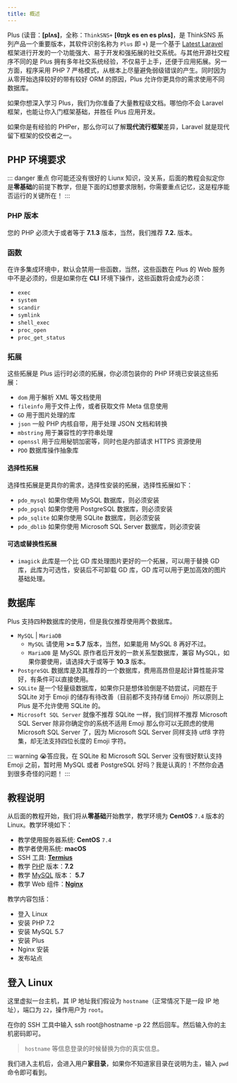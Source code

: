 ```yaml
---
title: 概述
---
```


Plus (读音：**[plʌs]**，全称：`ThinkSNS+` **[θɪŋk es en es plʌs]**，是 ThinkSNS 系列产品一个重要版本，其软件识别名称为 `Plus` 即 `+`) 是一个基于 [Latest Laravel](https://github.com/laravel/laravel) 框架进行开发的一个功能强大、易于开发和强拓展的社交系统。与其他开源社交程序不同的是 Plus 拥有多年社交系统经验，不仅易于上手，还便于应用拓展。另一方面，程序采用 PHP 7 严格模式，从根本上尽量避免弱级错误的产生。同时因为从零开始选择较好的带有较好 ORM 的原因，Plus 允许你更具你的需求使用不同数据库。

如果你想深入学习 Plus，我们为你准备了大量教程级文档。哪怕你不会 Laravel 框架，也能让你入门框架基础，并胜任 Plus 应用开发。

如果你是有经验的 PHPer，那么你可以了解**现代流行框架**差异，Laravel 就是现代留下框架的佼佼者之一。

## PHP 环境要求

::: danger 重点
你可能还没有很好的 Liunx 知识，没关系，后面的教程会拟定你是**零基础**的前提下教学，但是下面的幻想要求限制，你需要重点记忆，这是程序能否运行的关键所在！
:::

### PHP 版本

您的 PHP 必须大于或者等于 **7.1.3** 版本，当然，我们推荐 **7.2.** 版本。

### 函数

在许多集成环境中，默认会禁用一些函数，当然，这些函数在 Plus 的 Web 服务中不是必须的，但是如果你在 **CLI** 环境下操作，这些函数将会成为必须：

- `exec`
- `system`
- `scandir`
- `symlink`
- `shell_exec`
- `proc_open`
- `proc_get_status`

### 拓展

这些拓展是 Plus 运行时必须的拓展，你必须包装你的 PHP 环境已安装这些拓展：

- `dom` 用于解析 XML 等文档使用
- `fileinfo` 用于文件上传，或者获取文件 Meta 信息使用
- `GD` 用于图片处理的库
- `json` 一般 PHP 内核自带，用于处理 JSON 文档和转换
- `mbstring` 用于兼容性的字符串处理
- `openssl` 用于应用秘钥加密等，同时也是内部请求 HTTPS 资源使用
- `PDO` 数据库操作抽象库

#### 选择性拓展

选择性拓展是更具你的需求，选择性安装的拓展，选择性拓展如下：

- `pdo_mysql` 如果你使用 MySQL 数据库，则必须安装
- `pdo_pgsql` 如果你使用 PostgreSQL 数据库，则必须安装
- `pdo_sqlite` 如果你使用 SQLite 数据库，则必须安装
- `pdo_dblib` 如果你使用 Microsoft SQL Server 数据库，则必须安装

#### 可选或替换性拓展

- `imagick` 此库是一个比 GD 库处理图片更好的一个拓展，可以用于替换 GD 库，此库为可选性，安装后不可卸载 GD 库，GD 库可以用于更加高效的图片基础处理。

## 数据库

Plus 支持四种数据库的使用，但是我仅推荐使用两个数据库。

- `MySQL` | `MariaDB`
    - `MySQL` 请使用 **>= 5.7** 版本，当然，如果能用 MySQL 8 再好不过。
    - `MariaDB` 是 MySQL 原作者后开发的一款关系型数据库，兼容 MySQL，如果你要使用，请选择大于或等于 **10.3** 版本。
- `PostgreSQL` 数据库是及其推荐的一个数据库，费用高昂但是起计算性能非常好，有条件可以直接使用。
- `SQLite` 是一个轻量级数据库，如果你只是想体验倒是不妨尝试，问题在于 SQLite 对于 Emoji 的储存有待改善（目前都不支持存储 Emoji）所以原则上 Plus 是不允许使用 SQLite 的。
- `Microsoft SQL Server` 就像不推荐 SQLite 一样，我们同样不推荐 Microsoft SQL Server 除非你确定你的系统不适用 Emoji 那么你可以无顾虑的使用 Microsoft SQL Server 了，因为 Microsoft SQL Server 同样支持 utf8 字符集，却无法支持四位长度的 Emoji 字符。

::: warning
😭答应我，在 SQLite 和 Microsoft SQL Server 没有很好默认支持 Emoji 之前，暂时用 MySQL 或者 PostgreSQL 好吗？我是认真的！不然你会遇到很多奇怪的问题！
:::

## 教程说明

从后面的教程开始，我们将从**零基础**开始教学，教学环境为 **CentOS** `7.4` 版本的 Linux。教学环境如下：

- 教学使用服务器系统: **CentOS** `7.4`
- 教学者使用系统: **macOS**
- SSH 工具: [**Termius**](https://itunes.apple.com/cn/app/id549039908/)
- 教学 [PHP](http://php.net) 版本：**7.2**
- 教学 [MySQL](https://www.mysql.com/) 版本： **5.7**
- 教学 Web 组件：[**Nginx**](http://nginx.org/)

教学内容包括：

- 登入 Linux
- 安装 PHP 7.2
- 安装 MySQL 5.7
- 安装 Plus
- Nginx 安装
- 发布站点

## 登入 Linux

这里虚拟一台主机，其 IP 地址我们假设为 `hostname`（正常情况下是一段 IP 地址），端口为 `22`，操作用户为 `root`。

在你的 SSH 工具中输入 ssh root@hostname -p 22 然后回车。然后输入你的主机密码即可。

> `hostname` 等信息登录的时候替换为你的真实信息。

我们进入主机后，会进入用户**家目录**，如果你不知道家目录在说明为主，输入 `pwd` 命令即可看到。
